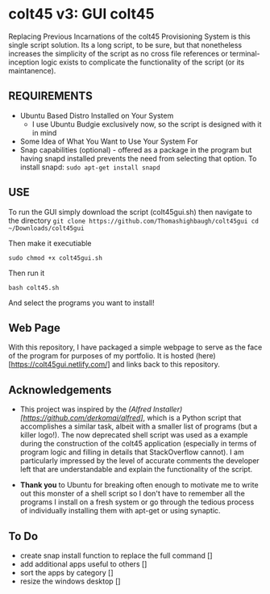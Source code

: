 # colt45 v3: GUI colt45

Replacing Previous Incarnations of the colt45 Provisioning System is this single script solution. Its a long script, to be sure, but that nonetheless increases the simplicity of the script as no cross file references or terminal-inception logic exists to complicate the functionality of the script (or its maintanence). 


## REQUIREMENTS

- Ubuntu Based Distro Installed on Your System 
  - I use Ubuntu Budgie exclusively now, so the script is designed with it in mind
- Some Idea of What You Want to Use Your System For
- Snap capabilities (optional) - offered as a package in the program but having snapd installed prevents the need from selecting that option. To install snapd:
    ``sudo apt-get install snapd`` 

## USE 

To run the GUI simply download the script (colt45gui.sh) then navigate to the directory 
``git clone https://github.com/Thomashighbaugh/colt45gui
cd ~/Downloads/colt45gui``

Then make it executiable 

`sudo chmod +x colt45gui.sh`

Then run it 

`bash colt45.sh` 

And select the programs you want to install!

## Web Page
With this repository, I have packaged a simple webpage to serve as the face of the program for purposes of my portfolio. It is hosted (here)[https://colt45gui.netlify.com/] and links back to this repository.

## Acknowledgements

- This project was inspired by the _(Alfred Installer)[https://github.com/derkomai/alfred]_, which is a Python script that accomplishes a similar task, albeit with a smaller list of programs (but a killer logo!). The now deprecated shell script was used as a example during the construction of the colt45 application (especially in terms of program logic and filling in details that StackOverflow cannot). I am particularly impressed by the level of accurate comments the developer left that are understandable and explain the functionality of the script.  

- **Thank you** to Ubuntu for breaking often enough to motivate me to write out this monster of a shell script so I don't have to remember all the programs I install on a fresh system or go through the tedious process of individually installing them with apt-get or using synaptic. 

## To Do 
- create snap install function to replace the full command []
- add additional apps useful to others []
- sort the apps by category []
- resize the windows desktop []

